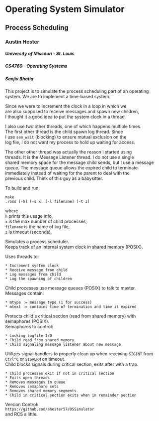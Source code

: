 # Operating System Simulator 
## Process Scheduling


### Austin Hester  
##### University of Missouri - St. Louis  
##### CS4760 - Operating Systems 
##### Sanjiv Bhatia  

This project is to simulate the process scheduling part of an 
operating system. We are to implement a time-based system.  

Since we were to increment the clock in a loop in which we  
are also supposed to receive messages and spawn new children,  
I thought it a good idea to put the system clock in a thread.  
 
I also use two other threads, one of which happens multiple times.  
The first other thread is the child spawn log thread. Since  
I use `sem_wait` (blocking) to ensure mutual exclusion on the  
log file, I do not want my process to hold up waiting for access.  

The other other thread was actually the reason I started using   
threads. It is the Message Listener thread. I do not use a single  
shared memory space for the message child sends, but I use a message  
queue. The message queue allows the expired child to terminate   
immediately instead of waiting for the parent to deal with the   
previous child. Think of this guy as a babysitter.  

To build and run:  
```  
make  
./oss [-h] [-s x] [-l filename] [-t z]
```
where  
`h` prints this usage info,  
`x` is the max number of child processes,  
`filename` is the name of log file,  
`z` is timeout (seconds).

Simulates a process scheduler.  
Keeps track of an internal system clock in shared memory (POSIX).  

Uses threads to:  

	* Increment system clock
	* Receive message from child
	* Log messages from child
	* Log the spawning of children

Child processes use message queues (POSIX) to talk to master.  
Messages contain:

	* mtype := message type (1 for success) 
	* mtext := contains time of termination and time it expired

Protects child's critical section (read from shared memory) with semaphores (POSIX).   
Semaphores to control:  

	* Locking logfile I/O  
	* Child read from shared memory 
	* Child signaling message listener about new message

Utilizes signal handlers to properly clean up when receiving `SIGINT` from `Ctrl^C` or `SIGALRM` on timeout.  
Child blocks signals during critical section, exits after with a trap.  

	* Child processes exit if not in critical section  
	* Exits open threads
	* Removes messages in queue  
	* Removes semaphore sets  
	* Removes shared memory segments
	* Child in critical section exits when in remainder section  

Version Control:  
`https://github.com/ahester57/OSSimulator`  
and RCS a little.  
